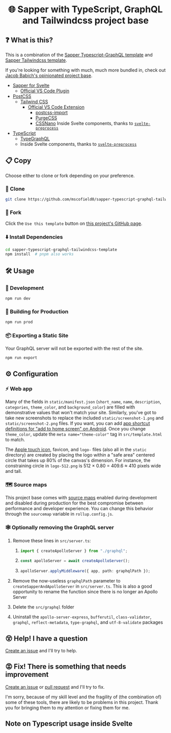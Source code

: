 <h1 align="center">🌐 Sapper with TypeScript, GraphQL and Tailwindcss project base</h1>

## ❓ What is this?

This is a combination of the [Sapper Typescript-GraphQL template](https://github.com/babichjacob/sapper-typescript-graphql-template) and [Sapper Tailwindcss template](https://github.com/sarioglu/sapper-tailwindcss-template).

If you're looking for something with much, much more bundled in, check out [Jacob Babich's opinionated project base](https://github.com/babichjacob/sapper-firebase-typescript-graphql-tailwindcss-actions-template).

- [Sapper for Svelte](https://sapper.svelte.dev/)
  - [Official VS Code Plugin](https://marketplace.visualstudio.com/items?itemName=svelte.svelte-vscode)
- [PostCSS](https://postcss.org/)
  - [Tailwind CSS](https://tailwindcss.com/)
    - [Official VS Code Extension](https://marketplace.visualstudio.com/items?itemName=bradlc.vscode-tailwindcss)
      - [postcss-import](https://github.com/postcss/postcss-import)
      - [PurgeCSS](https://www.purgecss.com/)
      - [CSSNano](https://cssnano.co/)
      Inside Svelte components, thanks to [`svelte-preprocess`](https://github.com/kaisermann/svelte-preprocess)
- [TypeScript](https://www.typescriptlang.org/)
  - [TypeGraphQL](https://typegraphql.com/)
  - Inside Svelte components, thanks to [`svelte-preprocess`](https://github.com/kaisermann/svelte-preprocess)

## 📋 Copy

Choose either to clone or fork depending on your preference.

### 🐑 Clone

```sh
git clone https://github.com/mscofield0/sapper-typescript-graphql-tailwindcss-template
```

### 🍴 Fork

Click the `Use this template` button on [this project's GitHub page](https://github.com/mscofield0/sapper-typescript-graphql-tailwindcss-template).

### ⬇️ Install Dependencies

```sh
cd sapper-typescript-graphql-tailwindcss-template
npm install  # pnpm also works
```

## 🛠 Usage

### 🧪 Development
```sh
npm run dev
```

### 🔨 Building for Production
```sh
npm run prod
```

### 📦 Exporting a Static Site
Your GraphQL server will not be exported with the rest of the site.

```sh
npm run export
```

## ⚙ Configuration

### ⚡ Web app
Many of the fields in `static/manifest.json` (`short_name`, `name`, `description`, `categories`, `theme_color`, and `background_color`) are filled with demonstrative values that won't match your site. Similarly, you've got to take new screenshots to replace the included `static/screenshot-1.png` and `static/screenshot-2.png` files. If you want, you can add [app shortcut definitions for "add to home screen" on Android](https://web.dev/app-shortcuts/#define-app-shortcuts-in-the-web-app-manifest). Once you change `theme_color`, update the `meta name="theme-color"` tag in `src/template.html` to match.

The [Apple touch icon](https://developer.apple.com/library/archive/documentation/AppleApplications/Reference/SafariWebContent/ConfiguringWebApplications/ConfiguringWebApplications.html), favicon, and `logo-` files (also all in the `static` directory) are created by placing the logo within a "safe area" centered circle that takes up 80% of the canvas's dimension. For instance, the constraining circle in `logo-512.png` is 512 × 0.80 = 409.6 ≈ 410 pixels wide and tall. 

### 🗺 Source maps
This project base comes with [source maps](https://blog.teamtreehouse.com/introduction-source-maps) enabled during development and disabled during production for the best compromise between performance and developer experience. You can change this behavior through the `sourcemap` variable in `rollup.config.js`.

### 🕸 Optionally removing the GraphQL server
1. Remove these lines in `src/server.ts`:
    1. ```ts
       import { createApolloServer } from "./graphql";
       ```
    2. ```ts
       const apolloServer = await createApolloServer();
       ```
    3. ```ts
       apolloServer.applyMiddleware({ app, path: graphqlPath });
       ```

2. Remove the now-useless `graphqlPath` parameter to `createSapperAndApolloServer` in `src/server.ts`. This is also a good opportunity to rename the function since there is no longer an Apollo Server

3. Delete the `src/graphql` folder

4. Uninstall the `apollo-server-express`, `bufferutil`, `class-validator`, `graphql`, `reflect-metadata`, `type-graphql`, and `utf-8-validate` packages

## 😵 Help! I have a question

[Create an issue](https://github.com/mscofield0/sapper-typescript-graphql-tailwindcss-template/issues/new) and I'll try to help.

## 😡 Fix! There is something that needs improvement

[Create an issue](https://github.com/mscofield0/sapper-typescript-graphql-tailwindcss-template/issues/new) or [pull request](https://github.com/mscofield0/sapper-typescript-graphql-tailwindcss-template/pulls) and I'll try to fix.

I'm sorry, because of my skill level and the fragility of (the combination of) some of these tools, there are likely to be problems in this project. Thank you for bringing them to my attention or fixing them for me.

## Note on Typescript usage inside Svelte <script> tags

To use Typescript inside Svelte <script> tags, write it like so:
```html
<script lang="ts">
    let example: string
</script>
```

## 📄 License

MIT

